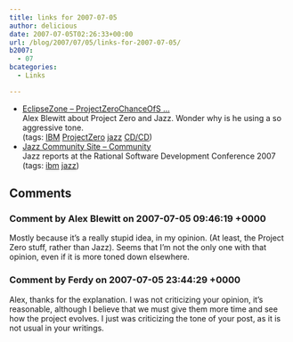 ```yaml
---
title: links for 2007-07-05
author: delicious
date: 2007-07-05T02:26:33+00:00
url: /blog/2007/07/05/links-for-2007-07-05/
b2007:
  - 07
bcategories:
  - Links

---
```

  * <div>
      <a href="http://www.eclipsezone.com/eclipse/forums/t98297.html">EclipseZone &#8211; ProjectZeroChanceOfS &#8230;</a>
    </div>
    
    <div>
      Alex Blewitt about Project Zero and Jazz. Wonder why is he using a so aggressive tone.
    </div>
    
    <div>
      (tags: <a href="http://del.icio.us/frodenas/IBM">IBM</a> <a href="http://del.icio.us/frodenas/ProjectZero">ProjectZero</a> <a href="http://del.icio.us/frodenas/jazz">jazz</a> <a href="http://del.icio.us/frodenas/CD/CD">CD/CD</a>)
    </div>

  * <div>
      <a href="https://jazz.net/pub/community/community.jsp">Jazz Community Site &#8211; Community</a>
    </div>
    
    <div>
      Jazz reports at the Rational Software Development Conference 2007
    </div>
    
    <div>
      (tags: <a href="http://del.icio.us/frodenas/ibm">ibm</a> <a href="http://del.icio.us/frodenas/jazz">jazz</a>)
    </div>

## Comments

### Comment by Alex Blewitt on 2007-07-05 09:46:19 +0000
Mostly because it&#8217;s a really stupid idea, in my opinion. (At least, the Project Zero stuff, rather than Jazz). Seems that I&#8217;m not the only one with that opinion, even if it is more toned down elsewhere.

### Comment by Ferdy on 2007-07-05 23:44:29 +0000
Alex, thanks for the explanation. I was not criticizing your opinion, it&#8217;s reasonable, although I believe that we must give them more time and see how the project evolves. I just was criticizing the tone of your post, as it is not usual in your writings.